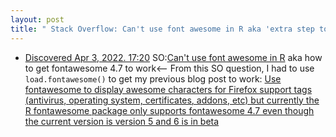 ```yaml
---
layout: post
title: " Stack Overflow: Can't use font awesome in R aka 'extra step to get fontawesome 4.7 to work', my previous blog post from January 9, 2022 about 4.7  won't work without it"
---
```


* [Discovered Apr 3, 2022. 17:20](http://rolandtanglao.com/2020/07/29/p1-blogthis-checkvist-list-links-to-blog) SO:[Can't use font awesome in R](https://stackoverflow.com/questions/46978992/cant-use-font-awesome-in-r) aka how to get fontawesome 4.7 to work<-- From this SO question, I had to use `load.fontawesome()` to get my previous blog post to work: [Use fontawesome to display awesome characters for Firefox support tags (antivirus, operating system, certificates, addons, etc) but currently the R fontawesome package only supports fontawesome 4.7 even though the current version is version 5 and 6 is in beta](http://rolandtanglao.com/2022/01/19/p1-use-fontawesome-version-4.7-since-r-package-does-not-support-fontawesome-5-or-6/)
